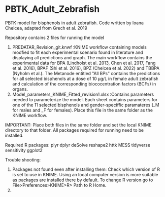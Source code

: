 # PBTK_Adult_Zebrafish
PBTK model for bisphenols in adult zebrafish. Code written by Ioana Chelcea, adapted from Grech et al. 2019

Repository contains 2 files for running the model
1. PREDATAR_Revision_git.knwf :KNIME workflow containing models modfied to fit each experimental scenario found in literature and displaying all predictions and graph. The main workflow contains the experimental data for BPA (Lindholst et al. 2013, Chen et al. 2017, Fang et al. 2016), BPAF (Shi et al. 2016), BPZ (Chelcea et al. 2022) and TBBPA (Nyholm et al.). The Metanode entitled "All BPs" contains the predictions for all selected bisphenols at a dose of 10 µg/L in female adult zebrafish and calculation of the corresponding biococentration factors (BCFs) in organs.
2. Model_parameters_KNIME_Fitted_revision1.xlsx :Contains parameters needed to parameterize the model. Each sheet contains parameters for one of the 11 selected bisphenols and gender-speciffic paramateres (_M for males and _F for females). Place this file in the same folder as the KNIME workflow.

IMPORTANT: Place both files in the same folder and set the local KNIME directory to that folder.
All packages required for running need to be installed.

Required R packages:
plyr
dplyr
deSolve
reshape2
httk
MESS
tidyverse
sensitivity
ggplot2

Trouble shooting:
1. Packages not found even after installing them: Check which version of R is set to use in KNIME. Using an local computer version is more suitable as packages are installed there by default. To change R version go to File>Preferences>KNIME>R> Path to R Home.
2. 
